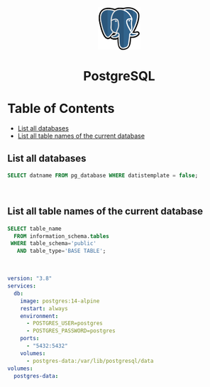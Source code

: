 <div align="center">
  <a href="https://www.postgresql.org/">
    <img alt="postgresql" src="../logos/postgis.png"/>
  </a>
  <h1>PostgreSQL</h1>
</div>

# Table of Contents

- [List all databases](#list-all-databases)
- [List all table names of the current database](#list-all-table-names-of-the-current-database)

## List all databases

```sql
SELECT datname FROM pg_database WHERE datistemplate = false;
```

<br>

## List all table names of the current database

```sql
SELECT table_name
  FROM information_schema.tables
 WHERE table_schema='public'
   AND table_type='BASE TABLE';
```

<br>

```yml
version: "3.8"
services:
  db:
    image: postgres:14-alpine
    restart: always
    environment:
      - POSTGRES_USER=postgres
      - POSTGRES_PASSWORD=postgres
    ports:
      - "5432:5432"
    volumes:
      - postgres-data:/var/lib/postgresql/data
volumes:
  postgres-data:
```
